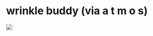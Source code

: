<!--
id: 27856761
link: http://tumblr.atmos.org/post/27856761/wrinkle-buddy-via-a-t-m-o-s
slug: wrinkle-buddy-via-a-t-m-o-s
date: Mon Mar 03 2008 09:52:05 GMT-0800 (PST)
publish: 2008-03-03
tags: 
title: wrinkle buddy (via a t m o s)
-->


wrinkle buddy (via a t m o s)
=============================

![](http://25.media.tumblr.com/ZyX8Upfyn64vj8tgvjur3bmO_500.jpg)


